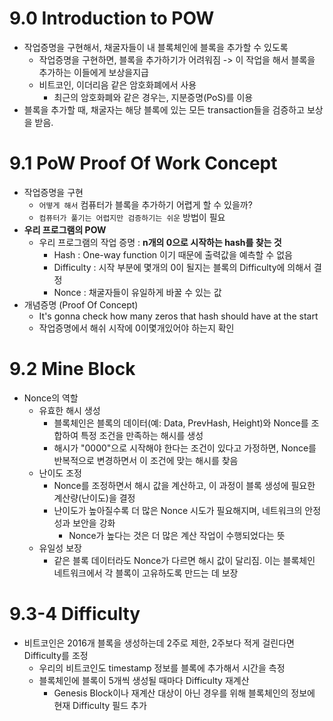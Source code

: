# 9.0 Introduction to POW
- 작업증명을 구현해서, 채굴자들이 내 블록체인에 블록을 추가할 수 있도록
  - 작업증명을 구현하면, 블록을 추가하기가 어려워짐 -> 이 작업을 해서 블록을 추가하는 이들에게 보상을지급
  - 비트코인, 이더리음 같은 암호화폐에서 사용
    - 최근의 암호화폐와 같은 경우는, 지분증명(PoS)를 이용
- 블록을 추가할 때, 채굴자는 해당 블록에 있는 모든 transaction들을 검증하고 보상을 받음.


# 9.1 PoW Proof Of Work Concept
- 작업증명을 구현
  - `어떻게 해서` 컴퓨터가 블록을 추가하기 어렵게 할 수 있을까?
  - `컴퓨터가 풀기는 어렵지만 검증하기는 쉬운` 방법이 필요
- **우리 프로그램의 POW**
  - 우리 프로그램의 작업 증명 : **n개의 0으로 시작하는 hash를 찾는 것**
    - Hash : One-way function 이기 때문에 출력값을 예측할 수 없음
    - Difficulty : 시작 부분에 몇개의 0이 될지는 블록의 Difficulty에 의해서 결정
    - Nonce : 채굴자들이 유일하게 바꿀 수 있는 값
 - 개념증명 (Proof Of Concept)
   - It's gonna check how many zeros that hash should have at the start
   - 작업증명에서 해쉬 시작에 0이몇개있어야 하는지 확인

# 9.2 Mine Block
- Nonce의 역할
  - 유효한 해시 생성
    - 블록체인은 블록의 데이터(예: Data, PrevHash, Height)와 Nonce를 조합하여 특정 조건을 만족하는 해시를 생성
    - 해시가 "0000"으로 시작해야 한다는 조건이 있다고 가정하면, Nonce를 반복적으로 변경하면서 이 조건에 맞는 해시를 찾음
  - 난이도 조정
    - Nonce를 조정하면서 해시 값을 계산하고, 이 과정이 블록 생성에 필요한 계산량(난이도)을 결정
    - 난이도가 높아질수록 더 많은 Nonce 시도가 필요해지며, 네트워크의 안정성과 보안을 강화
      - Nonce가 높다는 것은 더 많은 계산 작업이 수행되었다는 뜻
  - 유일성 보장
    - 같은 블록 데이터라도 Nonce가 다르면 해시 값이 달리짐. 이는 블록체인 네트워크에서 각 블록이 고유하도록 만드는 데 보장

# 9.3-4 Difficulty
- 비트코인은 2016개 블록을 생성하는데 2주로 제한, 2주보다 적게 걸린다면 Difficulty를 조정
  - 우리의 비트코인도 timestamp 정보를 블록에 추가해서 시간을 측정 
  - 블록체인에 블록이 5개씩 생성될 때마다 Difficulty 재계산
    - Genesis Block이나 재계산 대상이 아닌 경우를 위해 블록체인의 정보에 현재 Difficulty 필드 추가